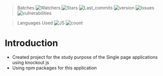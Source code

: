 > Batches
> ![Watchers](https://img.shields.io/github/watchers/kedarghadge/SPA?style=social) ![Stars](https://img.shields.io/github/stars/kedarghadge?style=social) ![Last_commits](https://img.shields.io/github/last-commit/kedarghadge/spa) ![version](https://img.shields.io/docker/v/kedarghadge/spa) ![Issues](https://img.shields.io/bitbucket/issues/kedarghadge/spa?style=plastic) ![vulnerabilities](https://img.shields.io/snyk/vulnerabilities/github/kedarghadge/spa)

> Languages Used
> ![JS](https://img.shields.io/github/languages/top/kedarghadge/spa?style=for-the-badge) ![count](https://img.shields.io/github/languages/count/kedarghadge/spa?style=for-the-badge)

# Introduction

- Created project for the study purpose of the Single page applications using knockout js
- Using npm packages for this application
